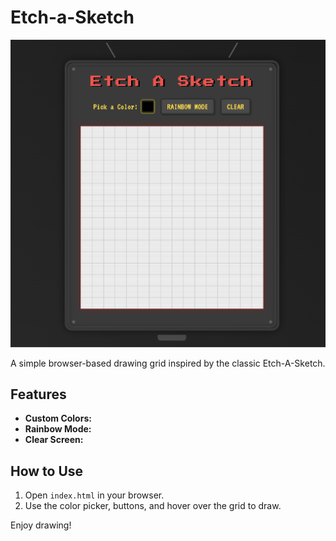 # Etch-a-Sketch

![Etch a Sketch](etchasketch.png)

A simple browser-based drawing grid inspired by the classic Etch-A-Sketch.

## Features

- **Custom Colors:** 
- **Rainbow Mode:** 
- **Clear Screen:** 

## How to Use

1. Open `index.html` in your browser.
2. Use the color picker, buttons, and hover over the grid to draw.

Enjoy drawing!